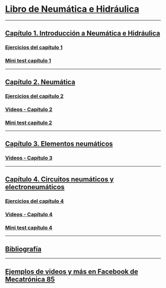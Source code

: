 # [Libro de Neumática e Hidráulica](./index.md)

---

## [Capítulo 1. Introducción a Neumática e Hidráulica](./capitulo1/index.md)

### [Ejercicios del capítulo 1](./capitulo1/ejercicios1.md)

### [Mini test capítulo 1](./capitulo1/mini-test.md)

---

## [Capítulo 2. Neumática](./capitulo2/index.md)

### [Ejercicios del capítulo 2](./capitulo2/ejercicios2.md)

### [Videos - Capítulo 2](./capitulo2/video.md)

### [Mini test capítulo 2](./capitulo2/mini-test.md)

---

## [Capítulo 3. Elementos neumáticos](./capitulo3/index.md)

### [Videos - Capítulo 3](./capitulo3/video.md)

---

## [Capítulo 4. Circuitos neumáticos y electroneumáticos](./capitulo4/index.md)

### [Ejercicios del capítulo 4](./capitulo4/ejercicios4.md)

### [Videos - Capítulo 4](./capitulo4/video.md)

### [Mini test capítulo 4](./capitulo4/mini-test.md)

---

## [Bibliografía](./bibliografia.md)

---

## [Ejemplos de videos y más en Facebook de Mecatrónica 85](https://www.facebook.com/mecatronica85/)
